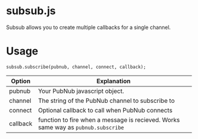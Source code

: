 # subsub.js

Subsub allows you to create multiple callbacks for a single channel.

# Usage

```
subsub.subscribe(pubnub, channel, connect, callback);
```

Option | Explanation
-------|-----------
pubnub | Your PubNub javascript object.
channel | The string of the PubNub channel to subscribe to
connect | Optional callback to call when PubNub connects
callback | function to fire when a message is recieved. Works same way as ```pubnub.subscribe```
